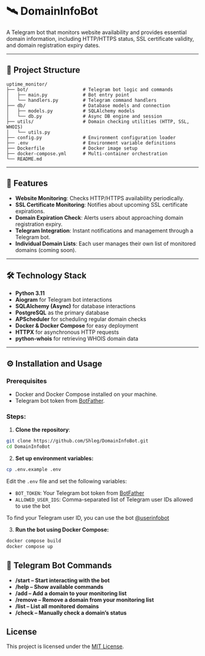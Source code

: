# 🛰️ DomainInfoBot  

A Telegram bot that monitors website availability and provides essential domain information, including HTTP/HTTPS status, SSL certificate validity, and domain registration expiry dates.

---

## 📁 Project Structure

```
uptime_monitor/
├── bot/                    # Telegram bot logic and commands
│   ├── main.py             # Bot entry point
│   └── handlers.py         # Telegram command handlers
├── db/                     # Database models and connection
│   ├── models.py           # SQLAlchemy models
│   └── db.py               # Async DB engine and session
├── utils/                  # Domain checking utilities (HTTP, SSL, WHOIS)
│   └── utils.py
├── config.py               # Environment configuration loader
├── .env                    # Environment variable definitions
├── Dockerfile              # Docker image setup
├── docker-compose.yml      # Multi-container orchestration
└── README.md
```

---

## 🚀 Features

- **Website Monitoring**: Checks HTTP/HTTPS availability periodically.
- **SSL Certificate Monitoring**: Notifies about upcoming SSL certificate expirations.
- **Domain Expiration Check**: Alerts users about approaching domain registration expiry.
- **Telegram Integration**: Instant notifications and management through a Telegram bot.
- **Individual Domain Lists**: Each user manages their own list of monitored domains (coming soon).

---

## 🛠️ Technology Stack

- **Python 3.11**
- **Aiogram** for Telegram bot interactions
- **SQLAlchemy (Async)** for database interactions
- **PostgreSQL** as the primary database
- **APScheduler** for scheduling regular domain checks
- **Docker & Docker Compose** for easy deployment
- **HTTPX** for asynchronous HTTP requests
- **python-whois** for retrieving WHOIS domain data

---

## ⚙️ Installation and Usage

### Prerequisites

- Docker and Docker Compose installed on your machine.
- Telegram bot token from [BotFather](https://t.me/BotFather).

### Steps:

1. **Clone the repository**:

```bash
git clone https://github.com/Shleg/DomainInfoBot.git
cd DomainInfoBot
```
2. **Set up environment variables:**

```bash
cp .env.example .env
```

Edit the `.env` file and set the following variables:

- `BOT_TOKEN`: Your Telegram bot token from [BotFather](https://t.me/BotFather)
- `ALLOWED_USER_IDS`: Comma-separated list of Telegram user IDs allowed to use the bot

To find your Telegram user ID, you can use the bot [@userinfobot](https://t.me/userinfobot)

3. **Run the bot using Docker Compose:**

```bash
docker compose build
docker compose up
```

## 🤖 Telegram Bot Commands
- **/start – Start interacting with the bot**
- **/help – Show available commands**
- **/add <domain> – Add a domain to your monitoring list**
- **/remove <domain> – Remove a domain from your monitoring list**
- **/list – List all monitored domains**
- **/check <domain> – Manually check a domain’s status**

## License

This project is licensed under the [MIT License](LICENSE).